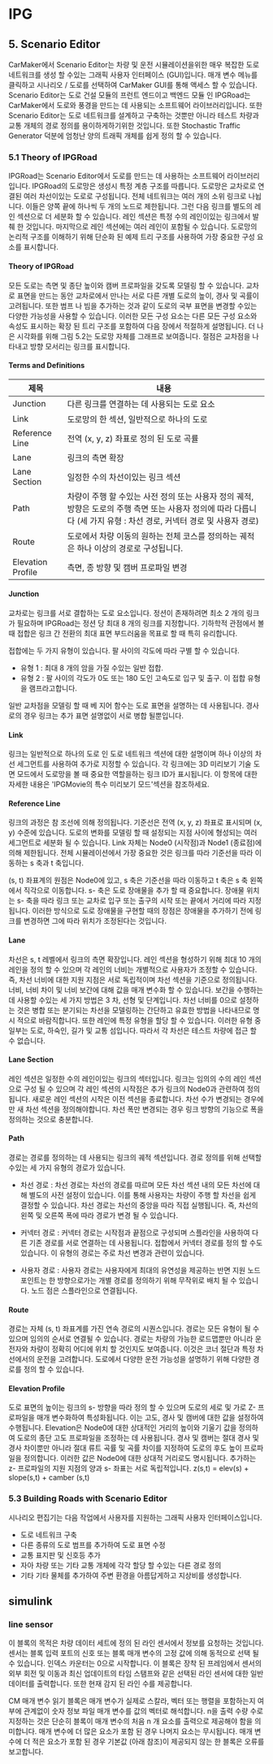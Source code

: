# IPG
## 5. Scenario Editor
CarMaker에서 Scenario Editor는 차량 및 운전 시뮬레이션을위한 매우 복잡한 도로 네트워크를 생성 할 수있는 그래픽 사용자 인터페이스 (GUI)입니다. 
매개 변수 메뉴를 클릭하고 시나리오 / 도로를 선택하여 CarMaker GUI를 통해 액세스 할 수 있습니다. 
Scenario Editor는 도로 건설 모듈의 프런트 엔드이고 백엔드 모듈 인 IPGRoad는 CarMaker에서 도로와 풍경을 만드는 데 사용되는 소프트웨어 라이브러리입니다. 
또한 Scenario Editor는 도로 네트워크를 설계하고 구축하는 것뿐만 아니라 테스트 차량과 교통 개체의 경로 정의를 용이하게하기위한 것입니다. 
또한 Stochastic Traffic Generator 덕분에 엄청난 양의 트래픽 개체를 쉽게 정의 할 수 있습니다.

### 5.1 Theory of IPGRoad
IPGRoad는 Scenario Editor에서 도로를 만드는 데 사용하는 소프트웨어 라이브러리입니다.
IPGRoad의 도로망은 생성시 특정 계층 구조를 따릅니다.
도로망은 교차로로 연결된 여러 차선이있는 도로로 구성됩니다.
전체 네트워크는 여러 개의 소위 링크로 나뉩니다. 이들은 양쪽 끝에 하나씩 두 개의 노드로 제한됩니다.
그런 다음 링크를 별도의 레인 섹션으로 더 세분화 할 수 있습니다.
레인 섹션은 특정 수의 레인이있는 링크에서 발췌 한 것입니다. 마지막으로 레인 섹션에는 여러 레인이 포함될 수 있습니다.
도로망의 논리적 구조를 이해하기 위해 단순화 된 예제 트리 구조를 사용하여 가장 중요한 구성 요소를 표시합니다.

#### Theory of IPGRoad
모든 도로는 측면 및 종단 높이와 캠버 프로파일을 갖도록 모델링 할 수 있습니다.
교차로 표면을 만드는 동안 교차로에서 만나는 서로 다른 개별 도로의 높이, 경사 및 곡률이 고려됩니다.
또한 범프 나 빔을 추가하는 것과 같이 도로의 국부 표면을 변경할 수있는 다양한 가능성을 사용할 수 있습니다.
이러한 모든 구성 요소는 다른 모든 구성 요소와 속성도 표시하는 확장 된 트리 구조를 포함하여 다음 장에서 적절하게 설명됩니다.
더 나은 시각화를 위해 그림 5.2는 도로망 자체를 그래프로 보여줍니다.
절점은 교차점을 나타내고 방향 모서리는 링크를 표시합니다.


#### Terms and Definitions
|제목|내용|
|------|---|
|Junction|다른 링크를 연결하는 데 사용되는 도로 요소|
|Link|도로망의 한 섹션, 일반적으로 하나의 도로|
|Reference Line|전역 (x, y, z) 좌표로 정의 된 도로 곡률|
|Lane|링크의 측면 확장 |
|Lane Section|일정한 수의 차선이있는 링크 섹션|
|Path|차량이 주행 할 수있는 사전 정의 또는 사용자 정의 궤적, 방향은 도로의 주행 측면 또는 사용자 정의에 따라 다릅니다 (세 가지 유형 : 차선 경로, 커넥터 경로 및 사용자 경로)|
|Route|도로에서 차량 이동의 원하는 전체 코스를 정의하는 궤적은 하나 이상의 경로로 구성됩니다.|
|Elevation Profile|측면, 종 방향 및 캠버 프로파일 변경|

#### Junction
교차로는 링크를 서로 결합하는 도로 요소입니다.
정션이 존재하려면 최소 2 개의 링크가 필요하며 IPGRoad는 정션 당 최대 8 개의 링크를 지정합니다.
기하학적 관점에서 볼 때 접합은 링크 간 전환의 최대 표면 부드러움을 목표로 할 때 특히 유리합니다.

접합에는 두 가지 유형이 있습니다. 팔 사이의 각도에 따라 구별 할 수 있습니다.
+ 유형 1 : 최대 8 개의 암을 가질 수있는 일반 접합.
+ 유형 2 : 팔 사이의 각도가 0도 또는 180 도인 고속도로 입구 및 출구. 이 접합 유형을 램프라고합니다.

일반 교차점을 모델링 할 때 베 지어 함수는 도로 표면을 설명하는 데 사용됩니다.
경사로의 경우 링크는 추가 표면 설명없이 서로 병합 될뿐입니다.

#### Link
링크는 일반적으로 하나의 도로 인 도로 네트워크 섹션에 대한 설명이며 하나 이상의 차선 세그먼트를 사용하여 추가로 지정할 수 있습니다.
각 링크에는 3D 미리보기 기술 도면 모드에서 도로망을 볼 때 중요한 역할을하는 링크 ID가 표시됩니다.
이 항목에 대한 자세한 내용은 'IPGMovie의 특수 미리보기 모드'섹션을 참조하세요.


#### Reference Line
링크의 과정은 참 조선에 의해 정의됩니다.
기준선은 전역 (x, y, z) 좌표로 표시되며 (x, y) 수준에 있습니다.
도로의 변화를 모델링 할 때 설정되는 지점 사이에 형성되는 여러 세그먼트로 세분화 될 수 있습니다.
Link 자체는 Node0 (시작점)과 Node1 (종료점)에 의해 제한됩니다.
전체 시뮬레이션에서 가장 중요한 것은 링크를 따라 기준선을 따라 이동하는 s 축과 t 축입니다.

(s, t) 좌표계의 원점은 Node0에 있고, s 축은 기준선을 따라 이동하고 t 축은 s 축 왼쪽에서 직각으로 이동합니다.
s- 축은 도로 장애물을 추가 할 때 중요합니다.
장애물 위치는 s- 축을 따라 링크 또는 교차로 입구 또는 출구의 시작 또는 끝에서 거리에 따라 지정됩니다.
이러한 방식으로 도로 장애물을 구현할 때의 장점은 장애물을 추가하기 전에 링크를 변경하면 그에 따라 위치가 조정된다는 것입니다.


#### Lane
차선은 s, t 레벨에서 링크의 측면 확장입니다.
레인 섹션을 형성하기 위해 최대 10 개의 레인을 정의 할 수 있으며 각 레인의 너비는 개별적으로 사용자가 조정할 수 있습니다.
즉, 차선 너비에 대한 지원 지점은 서로 독립적이며 차선 섹션을 기준으로 정의됩니다.
너비, 너비 차이 및 너비 보간에 대해 값을 매개 변수화 할 수 있습니다.
보간을 수행하는 데 사용할 수있는 세 가지 방법은 3 차, 선형 및 단계입니다.
차선 너비를 0으로 설정하는 것은 병합 또는 분기되는 차선을 모델링하는 간단하고 유효한 방법을 나타내므로 명시 적으로 바람직합니다.
또한 레인에 특정 유형을 할당 할 수 있습니다.
이러한 유형 중 일부는 도로, 하숙인, 길가 및 교통 섬입니다.
따라서 각 차선은 테스트 차량에 접근 할 수 없습니다.

#### Lane Section
레인 섹션은 일정한 수의 레인이있는 링크의 섹터입니다.
링크는 임의의 수의 레인 섹션으로 구성 될 수 있으며 각 레인 섹션의 시작점은 추가 링크의 Node0과 관련하여 정의됩니다.
새로운 레인 섹션의 시작은 이전 섹션을 종료합니다.
차선 수가 변경되는 경우에만 새 차선 섹션을 정의해야합니다.
차선 폭만 변경되는 경우 링크 방향의 기능으로 폭을 정의하는 것으로 충분합니다.

#### Path
경로는 경로를 정의하는 데 사용되는 링크의 궤적 섹션입니다.
경로 정의를 위해 선택할 수있는 세 가지 유형의 경로가 있습니다.

+ 차선 경로 : 차선 경로는 차선의 경로를 따르며 모든 차선 섹션 내의 모든 차선에 대해 별도의 사전 설정이 있습니다.
이를 통해 사용자는 차량이 주행 할 차선을 쉽게 결정할 수 있습니다.
차선 경로는 차선의 중앙을 따라 직접 실행됩니다. 즉, 차선의 왼쪽 및 오른쪽 폭에 따라 경로가 변경 될 수 있습니다.

+ 커넥터 경로 : 커넥터 경로는 시작점과 끝점으로 구성되며 스플라인을 사용하여 다른 기존 경로를 서로 연결하는 데 사용됩니다.
접합에서 커넥터 경로를 정의 할 수도 있습니다.
이 유형의 경로는 주로 차선 변경과 관련이 있습니다.

+ 사용자 경로 : 사용자 경로는 사용자에게 최대의 유연성을 제공하는 반면 지원 노드 포인트는 한 방향으로가는 개별 경로를 정의하기 위해 무작위로 배치 될 수 있습니다.
노드 점은 스플라인으로 연결됩니다.

#### Route
경로는 자체 (s, t) 좌표계를 가진 연속 경로의 시퀀스입니다.
경로는 모든 유형이 될 수 있으며 임의의 순서로 연결될 수 있습니다.
경로는 차량의 가능한 로드맵뿐만 아니라 운전자와 차량이 정확히 어디에 위치 할 것인지도 보여줍니다.
이것은 코너 절단과 특정 차선에서의 운전을 고려합니다.
도로에서 다양한 운전 가능성을 설명하기 위해 다양한 경로를 정의 할 수 있습니다.

#### Elevation Profile
도로 표면의 높이는 링크의 s- 방향을 따라 정의 할 수 있으며 도로의 세로 및 가로 Z- 프로파일을 매개 변수화하여 특성화됩니다.
이는 고도, 경사 및 캠버에 대한 값을 설정하여 수행됩니다.
Elevation은 Node0에 대한 상대적인 거리의 높이와 기울기 값을 정의하여 도로의 종단 고도 프로파일을 조정하는 데 사용됩니다.
경사 및 캠버는 절대 경사 및 경사 차이뿐만 아니라 절대 류트 곡률 및 곡률 차이를 지정하여 도로의 후도 높이 프로파일을 정의합니다.
이러한 값은 Node0에 대한 상대적 거리로도 명시됩니다.
추가하는 z- 프로파일의 지원 지점의 양과 s- 좌표는 서로 독립적입니다.
z(s,t) = elev(s) + slope(s,t) + camber (s,t)


### 5.3 Building Roads with Scenario Editor
시나리오 편집기는 다음 작업에서 사용자를 지원하는 그래픽 사용자 인터페이스입니다.
+ 도로 네트워크 구축
+ 다른 종류의 도로 범프를 추가하여 도로 표면 수정
+ 교통 표지판 및 신호등 추가
+ 자아 차량 또는 기타 교통 개체에 각각 할당 할 수있는 다른 경로 정의
+ 기타 기타 물체를 추가하여 주변 환경을 아름답게하고 지상비를 생성합니다.





## simulink

### line sensor

이 블록의 목적은 차량 데이터 세트에 정의 된 라인 센서에서 정보를 요청하는 것입니다. 센서는 블록 입력 포트의 신호 또는 블록 매개 변수의 고정 값에 의해 동적으로 선택 될 수 있습니다. 인덱스 카운터는 0으로 시작합니다.
이 블록은 장착 된 프레임에서 센서의 외부 회전 및 이동과 최신 업데이트의 타임 스탬프와 같은 선택된 라인 센서에 대한 일반 데이터를 출력합니다. 또한 현재 감지 된 라인 수를 제공합니다.


CM 매개 변수 읽기 블록은 매개 변수가 실제로 스칼라, 벡터 또는 행렬을 포함하는지 여부에 관계없이 숫자 정보 파일 매개 변수를 값의 벡터로 해석합니다.
n을 출력 수량 수로 지정하는 것은 단순히 블록이 매개 변수의 처음 n 개 요소를 출력으로 제공해야 함을 의미합니다. 
매개 변수에 더 많은 요소가 포함 된 경우 나머지 요소는 무시됩니다. 매개 변수에 더 적은 요소가 포함 된 경우 기본값 (아래 참조)이 제공되지 않는 한 블록은 오류를보고합니다.
